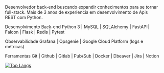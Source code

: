 Desenvolvedor back-end buscando expandir conhecimentos para se tornar full-stack. Mais de 3 anos de experiencia em desenvolvimento de Apis REST com Python.

Desenvolvimento Back-end
Python 3 | MySQL | SQLAlchemy | FastAPI| Falcon | Flask | Redis | Pytest 

Observabilidade 
Grafana | Opsgenie | Google Cloud Platform (logs e métricas)

Ferramentas
Git | Github | Gitlab | Pub/Sub | Docker | Dbeaver | Jira | Notion


[![Top Langs](https://github-readme-stats.vercel.app/api/top-langs/?username=lsiqueir4)](https://github.com/anuraghazra/github-readme-stats)
